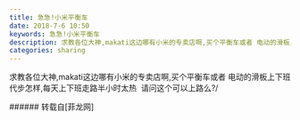 ```yaml
---
title: 急急!小米平衡车
date: 2018-7-6 10:50
keywords: 急急!小米平衡车
description: 求教各位大神,makati这边哪有小米的专卖店啊,买个平衡车或者 电动的滑板上下班代步怎样,每天上下班走路半小时太热  请问这个可以上路么?/
categories: sharing
---
```

<td class="t_f" id="postmessage_1484306">

求教各位大神,makati这边哪有小米的专卖店啊,买个平衡车或者 电动的滑板上下班代步怎样,每天上下班走路半小时太热  请问这个可以上路么?/<br/>
</td>
###### 转载自[菲龙网]
